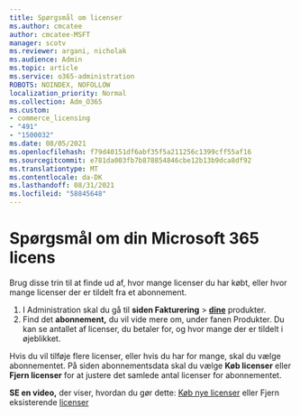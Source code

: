 ```yaml
---
title: Spørgsmål om licenser
ms.author: cmcatee
author: cmcatee-MSFT
manager: scotv
ms.reviewer: argani, nicholak
ms.audience: Admin
ms.topic: article
ms.service: o365-administration
ROBOTS: NOINDEX, NOFOLLOW
localization_priority: Normal
ms.collection: Adm_O365
ms.custom:
- commerce_licensing
- "491"
- "1500032"
ms.date: 08/05/2021
ms.openlocfilehash: f79d40151df6abf35f5a211256c1399cff55af16
ms.sourcegitcommit: e781da003fb7b878854846cbe12b13b9dca8df92
ms.translationtype: MT
ms.contentlocale: da-DK
ms.lasthandoff: 08/31/2021
ms.locfileid: "58845648"
---
```

# <a name="questions-about-your-microsoft-365-license"></a>Spørgsmål om din Microsoft 365 licens

Brug disse trin til at finde ud af, hvor mange licenser du har købt, eller hvor mange licenser der er tildelt fra et abonnement.
  
1. I Administration skal du gå til **siden Fakturering** \> **[dine](https://go.microsoft.com/fwlink/p/?linkid=842054)** produkter.
2. Find det **abonnement,** du vil vide mere om, under fanen Produkter. Du kan se antallet af licenser, du betaler for, og hvor mange der er tildelt i øjeblikket.

Hvis du vil tilføje flere licenser, eller hvis du har for mange, skal du vælge abonnementet. På siden abonnementsdata skal du vælge **Køb licenser** eller **Fjern licenser** for at justere det samlede antal licenser for abonnementet.

**SE en video,** der viser, hvordan du gør dette: [Køb nye licenser](https://go.microsoft.com/fwlink/p/?linkid=2154857) eller Fjern eksisterende [licenser](https://go.microsoft.com/fwlink/p/?linkid=2154938)